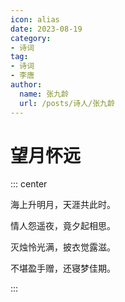 ```yaml
---
icon: alias
date: 2023-08-19
category:
- 诗词
tag:
- 诗词
- 李唐
author:
  name: 张九龄
  url: /posts/诗人/张九龄
---
```


# 望月怀远

<!-- more -->

::: center

海上升明月，天涯共此时。

情人怨遥夜，竟夕起相思。

灭烛怜光满，披衣觉露滋。

不堪盈手赠，还寝梦佳期。

:::
